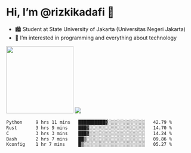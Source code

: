 # Hi, I’m @rizkikadafi 👋
- 🏙 Student at State University of Jakarta (Universitas Negeri Jakarta)
- 👀 I’m interested in programming and everything about technology
<img height="180em" src="https://github-readme-stats.vercel.app/api?username=rizkikadafi&show_icons=true&hide_border=true&&count_private=true&include_all_commits=true" />
<img src="https://github-readme-stats.vercel.app/api/top-langs/?username=rizkikadafi&show_icons=true&hide_border=true&&count_private=true&include_all_commits=true" />

<!--START_SECTION:waka-->

```txt
Python     9 hrs 11 mins   ██████████▓░░░░░░░░░░░░░░   42.79 %
Rust       3 hrs 9 mins    ███▓░░░░░░░░░░░░░░░░░░░░░   14.70 %
C          3 hrs 3 mins    ███▓░░░░░░░░░░░░░░░░░░░░░   14.24 %
Bash       2 hrs 7 mins    ██▒░░░░░░░░░░░░░░░░░░░░░░   09.86 %
Kconfig    1 hr 7 mins     █▒░░░░░░░░░░░░░░░░░░░░░░░   05.27 %
```

<!--END_SECTION:waka-->

<!---
rizkikadafi/rizkikadafi is a ✨ special ✨ repository because its `README.md` (this file) appears on your GitHub profile.
You can click the Preview link to take a look at your changes.
--->
